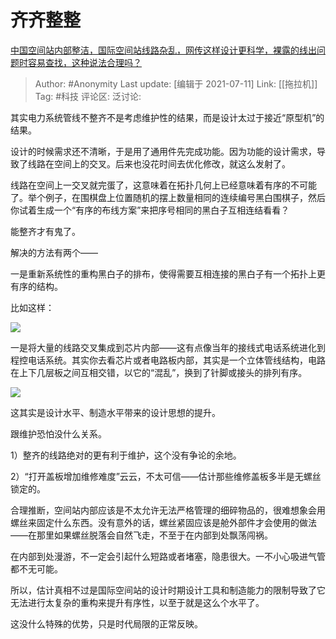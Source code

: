 # 齐齐整整
[中国空间站内部整洁，国际空间站线路杂乱，网传这样设计更科学，裸露的线出问题时容易查找，这种说法合理吗？](https://www.zhihu.com/question/471342963/answer/1990323903)

> Author: #Anonymity
> Last update: [编辑于 2021-07-11]
> Link: [[拖拉机]]
> Tag: #科技
> 评论区:
> 泛讨论:

其实电力系统管线不整齐不是考虑维护性的结果，而是设计太过于接近“原型机”的结果。

设计的时候需求还不清晰，于是用了通用件先完成功能。因为功能的设计需求，导致了线路在空间上的交叉。后来也没花时间去优化修改，就这么发射了。

线路在空间上一交叉就完蛋了，这意味着在拓扑几何上已经意味着有序的不可能了。举个例子，在围棋盘上位置随机的摆上数量相同的连续编号黑白围棋子，然后你试着生成一个“有序的布线方案”来把序号相同的黑白子互相连结看看？

能整齐才有鬼了。

解决的方法有两个——

一是重新系统性的重构黑白子的排布，使得需要互相连接的黑白子有一个拓扑上更有序的结构。

比如这样：

![](https://pic1.zhimg.com/50/v2-734074d190ac2a47f7c1873a54e6f1fb_hd.jpg?source=1940ef5c)

一是将大量的线路交叉集成到芯片内部——这有点像当年的接线式电话系统进化到程控电话系统。其实你去看芯片或者电路板内部，其实是一个立体管线结构，电路在上下几层板之间互相交错，以它的“混乱”，换到了针脚或接头的排列有序。

![](https://pic2.zhimg.com/50/v2-3cbbb5cd33b9ea90432d7c332bb6d3bd_hd.jpg?source=1940ef5c)

这其实是设计水平、制造水平带来的设计思想的提升。

跟维护恐怕没什么关系。

1）整齐的线路绝对的更有利于维护，这个没有争论的余地。

2）“打开盖板增加维修难度”云云，不太可信——估计那些维修盖板多半是无螺丝锁定的。

合理推断，空间站内部应该是不太允许无法严格管理的细碎物品的，很难想象会用螺丝来固定什么东西。没有意外的话，螺丝紧固应该是舱外部件才会使用的做法——在那里如果螺丝脱落会自然飞走，不至于在内部到处飘荡闯祸。

在内部到处漫游，不一定会引起什么短路或者堵塞，隐患很大。一不小心吸进气管都不无可能。

所以，估计真相不过是国际空间站的设计时期设计工具和制造能力的限制导致了它无法进行太复杂的重构来提升有序性，以至于就是这么个水平了。

这没什么特殊的优势，只是时代局限的正常反映。
